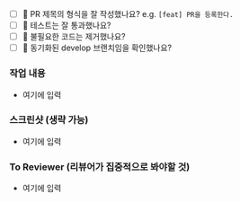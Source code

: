 - [ ] 🔀 PR 제목의 형식을 잘 작성했나요? e.g. `[feat] PR을 등록한다.`
- [ ] 💯 테스트는 잘 통과했나요?
- [ ] 🧹 불필요한 코드는 제거했나요?
- [ ] 🚨 동기화된 develop 브랜치임을 확인했나요?
### 작업 내용
- 여기에 입력
### 스크린샷 (생략 가능)
- 여기에 입력
### To Reviewer (리뷰어가 집중적으로 봐야할 것)
- 여기에 입력
